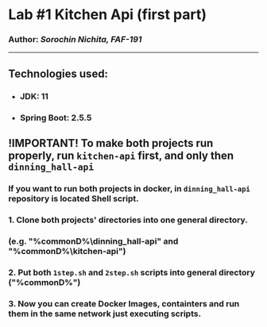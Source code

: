 # Lab #1 Kitchen Api (first part)

### Author: _Sorochin Nichita, FAF-191_

---

## Technologies used:
* ### JDK: 11
* ### Spring Boot: 2.5.5

## !IMPORTANT! To make both projects run properly, run `kitchen-api` first, and only then `dinning_hall-api`

### If you want to run both projects in docker, in `dinning_hall-api` repository is located Shell script.
### 1. Clone both projects' directories into one general directory. 
### (e.g. "%commonD%\dinning_hall-api\" and "%commonD%\kitchen-api\")
### 2. Put both `1step.sh` and `2step.sh` scripts into general directory ("%commonD%")
### 3. Now you can create Docker Images, containters and run them in the same network just executing scripts.
